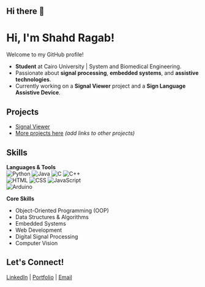 ## Hi there 👋

<!--
**shahdragab89/shahdragab89** is a ✨ _special_ ✨ repository because its `README.md` (this file) appears on your GitHub profile.

Here are some ideas to get you started:

- 🔭 I’m currently working on ...
- 🌱 I’m currently learning ...
- 👯 I’m looking to collaborate on ...
- 🤔 I’m looking for help with ...
- 💬 Ask me about ...
- 📫 How to reach me: ...
- 😄 Pronouns: ...
- ⚡ Fun fact: ...
-->
# Hi, I'm Shahd Ragab!

Welcome to my GitHub profile!

- **Student** at Cairo University | System and Biomedical Engineering.
- Passionate about **signal processing**, **embedded systems**, and **assistive technologies**.
- Currently working on a **Signal Viewer** project and a **Sign Language Assistive Device**.

## Projects
- [Signal Viewer](https://github.com/hassnaa11/Signal-Viewer)
- [More projects here](#) *(add links to other projects)*

## Skills

**Languages & Tools**  
![Python](https://img.shields.io/badge/-Python-05122A?style=flat&logo=python) 
![Java](https://img.shields.io/badge/-Java-05122A?style=flat&logo=java) 
![C](https://img.shields.io/badge/-C-05122A?style=flat&logo=c) 
![C++](https://img.shields.io/badge/-C++-05122A?style=flat&logo=c%2B%2B)  
![HTML](https://img.shields.io/badge/-HTML5-05122A?style=flat&logo=html5) 
![CSS](https://img.shields.io/badge/-CSS3-05122A?style=flat&logo=css3) 
![JavaScript](https://img.shields.io/badge/-JavaScript-05122A?style=flat&logo=javascript)  
![Arduino](https://img.shields.io/badge/-Arduino-05122A?style=flat&logo=arduino)

**Core Skills**  
- Object-Oriented Programming (OOP)  
- Data Structures & Algorithms  
- Embedded Systems  
- Web Development  
- Digital Signal Processing  
- Computer Vision


## Let's Connect!
[LinkedIn](#) | [Portfolio](#) | [Email](shahdragab89@gmail.com)
